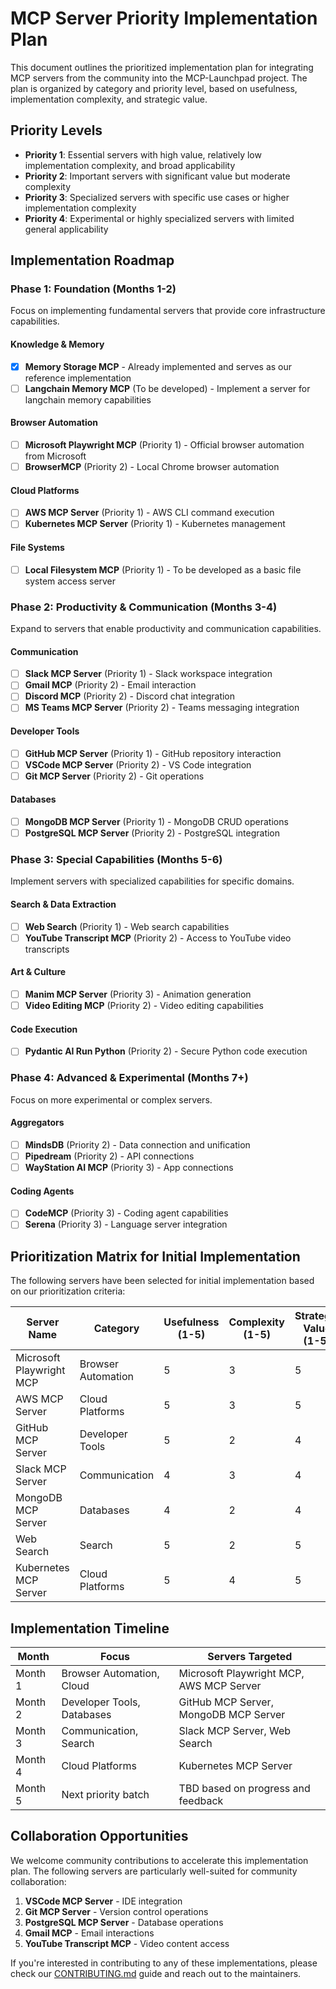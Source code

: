 # MCP Server Priority Implementation Plan

This document outlines the prioritized implementation plan for integrating MCP servers from the community into the MCP-Launchpad project. The plan is organized by category and priority level, based on usefulness, implementation complexity, and strategic value.

## Priority Levels

- **Priority 1**: Essential servers with high value, relatively low implementation complexity, and broad applicability
- **Priority 2**: Important servers with significant value but moderate complexity
- **Priority 3**: Specialized servers with specific use cases or higher implementation complexity
- **Priority 4**: Experimental or highly specialized servers with limited general applicability

## Implementation Roadmap

### Phase 1: Foundation (Months 1-2)

Focus on implementing fundamental servers that provide core infrastructure capabilities.

#### Knowledge & Memory

- [x] **Memory Storage MCP** - Already implemented and serves as our reference implementation
- [ ] **Langchain Memory MCP** (To be developed) - Implement a server for langchain memory capabilities

#### Browser Automation

- [ ] **Microsoft Playwright MCP** (Priority 1) - Official browser automation from Microsoft
- [ ] **BrowserMCP** (Priority 2) - Local Chrome browser automation

#### Cloud Platforms

- [ ] **AWS MCP Server** (Priority 1) - AWS CLI command execution
- [ ] **Kubernetes MCP Server** (Priority 1) - Kubernetes management

#### File Systems

- [ ] **Local Filesystem MCP** (Priority 1) - To be developed as a basic file system access server

### Phase 2: Productivity & Communication (Months 3-4)

Expand to servers that enable productivity and communication capabilities.

#### Communication

- [ ] **Slack MCP Server** (Priority 1) - Slack workspace integration
- [ ] **Gmail MCP** (Priority 2) - Email interaction
- [ ] **Discord MCP** (Priority 2) - Discord chat integration
- [ ] **MS Teams MCP Server** (Priority 2) - Teams messaging integration

#### Developer Tools

- [ ] **GitHub MCP Server** (Priority 1) - GitHub repository interaction
- [ ] **VSCode MCP Server** (Priority 2) - VS Code integration
- [ ] **Git MCP Server** (Priority 2) - Git operations

#### Databases

- [ ] **MongoDB MCP Server** (Priority 1) - MongoDB CRUD operations
- [ ] **PostgreSQL MCP Server** (Priority 2) - PostgreSQL integration

### Phase 3: Special Capabilities (Months 5-6)

Implement servers with specialized capabilities for specific domains.

#### Search & Data Extraction

- [ ] **Web Search** (Priority 1) - Web search capabilities
- [ ] **YouTube Transcript MCP** (Priority 2) - Access to YouTube video transcripts

#### Art & Culture

- [ ] **Manim MCP Server** (Priority 3) - Animation generation
- [ ] **Video Editing MCP** (Priority 2) - Video editing capabilities

#### Code Execution

- [ ] **Pydantic AI Run Python** (Priority 2) - Secure Python code execution

### Phase 4: Advanced & Experimental (Months 7+)

Focus on more experimental or complex servers.

#### Aggregators

- [ ] **MindsDB** (Priority 2) - Data connection and unification
- [ ] **Pipedream** (Priority 2) - API connections
- [ ] **WayStation AI MCP** (Priority 3) - App connections

#### Coding Agents

- [ ] **CodeMCP** (Priority 3) - Coding agent capabilities
- [ ] **Serena** (Priority 3) - Language server integration

## Prioritization Matrix for Initial Implementation

The following servers have been selected for initial implementation based on our prioritization criteria:

| Server Name | Category | Usefulness (1-5) | Complexity (1-5) | Strategic Value (1-5) | Score | Priority |
|-------------|----------|------------------|------------------|------------------------|-------|----------|
| Microsoft Playwright MCP | Browser Automation | 5 | 3 | 5 | 13 | 1 |
| AWS MCP Server | Cloud Platforms | 5 | 3 | 5 | 13 | 1 |
| GitHub MCP Server | Developer Tools | 5 | 2 | 4 | 11 | 1 |
| Slack MCP Server | Communication | 4 | 3 | 4 | 11 | 1 |
| MongoDB MCP Server | Databases | 4 | 2 | 4 | 10 | 1 |
| Web Search | Search | 5 | 2 | 5 | 12 | 1 |
| Kubernetes MCP Server | Cloud Platforms | 5 | 4 | 5 | 14 | 1 |

## Implementation Timeline

| Month | Focus | Servers Targeted |
|-------|-------|------------------|
| Month 1 | Browser Automation, Cloud | Microsoft Playwright MCP, AWS MCP Server |
| Month 2 | Developer Tools, Databases | GitHub MCP Server, MongoDB MCP Server |
| Month 3 | Communication, Search | Slack MCP Server, Web Search |
| Month 4 | Cloud Platforms | Kubernetes MCP Server |
| Month 5 | Next priority batch | TBD based on progress and feedback |

## Collaboration Opportunities

We welcome community contributions to accelerate this implementation plan. The following servers are particularly well-suited for community collaboration:

1. **VSCode MCP Server** - IDE integration
2. **Git MCP Server** - Version control operations
3. **PostgreSQL MCP Server** - Database operations
4. **Gmail MCP** - Email interactions
5. **YouTube Transcript MCP** - Video content access

If you're interested in contributing to any of these implementations, please check our [CONTRIBUTING.md](../CONTRIBUTING.md) guide and reach out to the maintainers. 